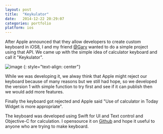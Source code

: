 ```yaml
---
layout: post
title:  "Keykulator"
date:   2014-12-22 20:29:07
categories: portfolio
platform: ios
---
```


After Apple announced that they allow developers to create custom keyboard in iOS8, I and my friend [@Gary](http://twitter.com/iamglimy) wanted to do a simple project using that API. We came up with the simple idea of calculator keyboard and call it "Keykulator".

![image](https://m1.behance.net/rendition/modules/148493749/disp/81ea7586156240bf8d0e185f7c7923a1.jpg)
{: style="text-align: center"}

While we was developing it, we alway think that Apple might reject our keyboard because of many reasons but we still had hope, so we developed the version 1 with simple function to try first and see if it can publish then we would add more features.

Finally the keyboard got rejected and Apple said "Use of calculator in Today Widget is more appropriate".

The keyboard was developed using Swift for UI and Text control and Objective-C for calculation. I opensource it on [Github](https://github.com/zoonooz/Keykulator) and hope it useful to anyone who are trying to make keyboard.
